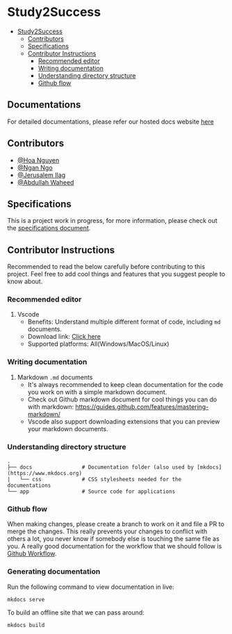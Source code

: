 # Study2Success

- [Study2Success](#study2success)
  - [Contributors](#contributors)
  - [Specifications](#specifications)
  - [Contributor Instructions](#contributor-instructions)
    - [Recommended editor](#recommended-editor)
    - [Writing documentation](#writing-documentation)
    - [Understanding directory structure](#understanding-directory-structure)
    - [Github flow](#github-flow)

## Documentations
For detailed documentations, please refer our hosted docs website [here](https://hoatnnguyen.github.io/Study2Success)


## Contributors
- [@Hoa Nguyen](https://github.com/HoaTNNguyen)
- [@Ngan Ngo](https://github.com/RachelNgo)
- [@Jerusalem Ilag](https://github.com/jeruilag)
- [@Abdullah Waheed](https://github.com/abdullahw1)


## Specifications
This is a project work in progress, for more information, please check out the [specifications document](./docs/Specification.md).


## Contributor Instructions
Recommended to read the below carefully before contributing to this project. Feel free to add cool things and features that you suggest people to know about.
### Recommended editor
  1. Vscode
      - Benefits: Understand multiple different format of code, including `md` documents.
      - Download link: [Click here](https://code.visualstudio.com/download)
      - Supported platforms: All(Windows/MacOS/Linux)

### Writing documentation
  1. Markdown `.md` documents
     - It's always recommended to keep clean documentation for the code you work on with a simple markdown document.
     - Check out Github markdown document for cool things you can do with markdown: https://guides.github.com/features/mastering-markdown/
     - Vscode also support downloading extensions that you can preview your markdown documents.

### Understanding directory structure
    .
    ├── docs                # Documentation folder (also used by [mkdocs](https://www.mkdocs.org)
    |   └── css             # CSS stylesheets needed for the documentations
    └── app                 # Source code for applications

### Github flow
When making changes, please create a branch to work on it and file a PR to merge the changes. This really prevents
your changes to conflict with others a lot, you never know if somebody else is touching the same file as you. A really good documentation for the workflow that we should follow is [Github Workflow](https://guides.github.com/introduction/flow/).

### Generating documentation
Run the following command to view documentation in live:
```
mkdocs serve
```

To build an offline site that we can pass around:
```
mkdocs build
```
